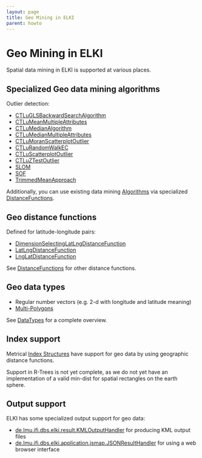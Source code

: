 ```yaml
---
layout: page
title: Geo Mining in ELKI
parent: howto
---
```



Geo Mining in ELKI
==================

Spatial data mining in ELKI is supported at various places.

Specialized Geo data mining algorithms
--------------------------------------

Outlier detection:
- [CTLuGLSBackwardSearchAlgorithm](/releases/current/doc/de/lmu/ifi/dbs/elki/algorithm/outlier/spatial/CTLuGLSBackwardSearchAlgorithm.html)
- [CTLuMeanMultipleAttributes](/releases/current/doc/de/lmu/ifi/dbs/elki/algorithm/outlier/spatial/CTLuMeanMultipleAttributes.html)
- [CTLuMedianAlgorithm](/releases/current/doc/de/lmu/ifi/dbs/elki/algorithm/outlier/spatial/CTLuMedianAlgorithm.html)
- [CTLuMedianMultipleAttributes](/releases/current/doc/de/lmu/ifi/dbs/elki/algorithm/outlier/spatial/CTLuMedianMultipleAttributes.html)
- [CTLuMoranScatterplotOutlier](/releases/current/doc/de/lmu/ifi/dbs/elki/algorithm/outlier/spatial/CTLuMoranScatterplotOutlier.html)
- [CTLuRandomWalkEC](/releases/current/doc/de/lmu/ifi/dbs/elki/algorithm/outlier/spatial/CTLuRandomWalkEC.html)
- [CTLuScatterplotOutlier](/releases/current/doc/de/lmu/ifi/dbs/elki/algorithm/outlier/spatial/CTLuScatterplotOutlier.html)
- [CTLuZTestOutlier](/releases/current/doc/de/lmu/ifi/dbs/elki/algorithm/outlier/spatial/CTLuZTestOutlier.html)
- [SLOM](/releases/current/doc/de/lmu/ifi/dbs/elki/algorithm/outlier/spatial/SLOM.html)
- [SOF](/releases/current/doc/de/lmu/ifi/dbs/elki/algorithm/outlier/spatial/SOF.html)
- [TrimmedMeanApproach](/releases/current/doc/de/lmu/ifi/dbs/elki/algorithm/outlier/spatial/TrimmedMeanApproach.html)

Additionally, you can use existing data mining [Algorithms](/algorithms) via specialized [DistanceFunctions](/distances).

Geo distance functions
----------------------

Defined for latitude-longitude pairs:

- [DimensionSelectingLatLngDistanceFunction](/releases/current/doc/de/lmu/ifi/dbs/elki/distance/distancefunction/geo/DimensionSelectingLatLngDistanceFunction.html)
- [LatLngDistanceFunction](/releases/current/doc/de/lmu/ifi/dbs/elki/distance/distancefunction/geo/LatLngDistanceFunction.html)
- [LngLatDistanceFunction](/releases/current/doc/de/lmu/ifi/dbs/elki/distance/distancefunction/geo/LngLatDistanceFunction.html)

See [DistanceFunctions](/distances) for other distance functions.

Geo data types
--------------

- Regular number vectors (e.g. 2-d with longitude and latitude meaning)
- [Multi-Polygons](/releases/current/doc/de/lmu/ifi/dbs/elki/data/spatial/PolygonsObject.html)

See [DataTypes](/datatypes) for a complete overview.

Index support
-------------

Metrical [Index Structures](use_indexes) have support for geo data by using geographic distance functions.

Support in R-Trees is not yet complete, as we do not yet have an implementation of a valid min-dist for spatial rectangles on the earth sphere.

Output support
--------------

ELKI has some specialized output support for geo data:

- [de.lmu.ifi.dbs.elki.result.KMLOutputHandler](/releases/current/doc/de/lmu/ifi/dbs/elki/result/KMLOutputHandler.html) for producing KML output files
- [de.lmu.ifi.dbs.elki.application.jsmap.JSONResultHandler](/releases/current/doc/de/lmu/ifi/dbs/elki/application/jsmap/JSONResultHandler.html) for using a web browser interface

